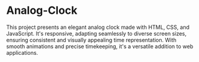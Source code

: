 # Analog-Clock
 This project presents an elegant analog clock made with HTML, CSS, and JavaScript. It's responsive, adapting seamlessly to diverse screen sizes, ensuring consistent and visually appealing time representation. With smooth animations and precise timekeeping, it's a versatile addition to web applications.

